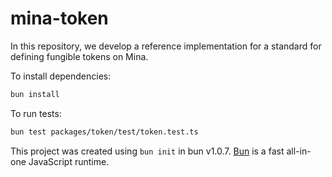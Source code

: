 # mina-token

In this repository, we develop a reference implementation for a standard for defining fungible tokens on Mina.

To install dependencies:

```bash
bun install
```

To run tests:

```bash
bun test packages/token/test/token.test.ts
```

This project was created using `bun init` in bun v1.0.7. [Bun](https://bun.sh) is a fast all-in-one JavaScript runtime.
